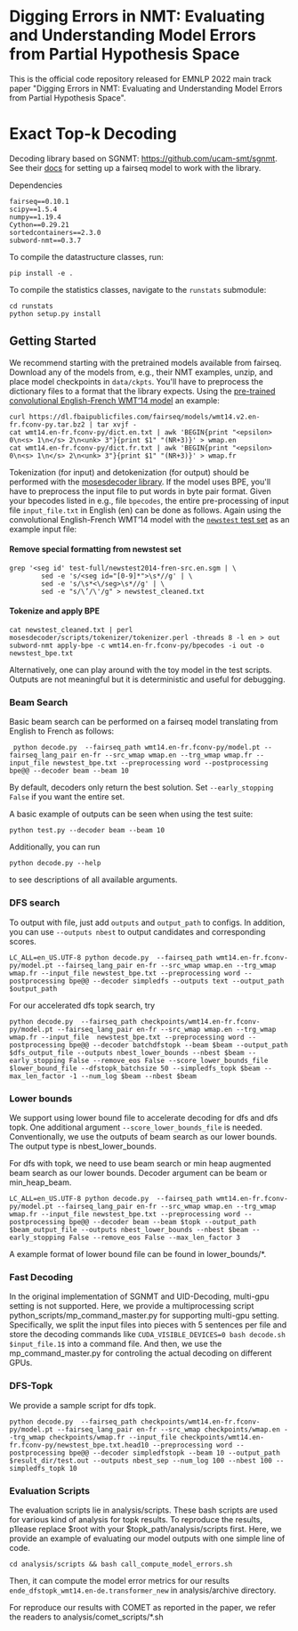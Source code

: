 # Digging Errors in NMT: Evaluating and Understanding Model Errors from Partial Hypothesis Space
This is the official code repository released for EMNLP 2022 main track paper "Digging Errors in NMT: Evaluating and Understanding Model Errors from Partial Hypothesis Space".

# Exact Top-k Decoding
Decoding library based on SGNMT: https://github.com/ucam-smt/sgnmt. See their [docs](http://ucam-smt.github.io/sgnmt/html/) for setting up a fairseq model to work with the library.

Dependencies
```
fairseq==0.10.1
scipy==1.5.4
numpy==1.19.4
Cython==0.29.21
sortedcontainers==2.3.0
subword-nmt==0.3.7
```

To compile the datastructure classes, run:
```
pip install -e .
```

To compile the statistics classes, navigate to the `runstats` submodule:
```
cd runstats
python setup.py install
```


## Getting Started
We recommend starting with the pretrained models available from fairseq. Download any of the models from, e.g., their NMT examples, unzip, and place model checkpoints in `data/ckpts`. You'll have to preprocess the dictionary files to a format that the library expects. Using the [pre-trained convolutional English-French WMT‘14 model](https://github.com/pytorch/fairseq/tree/master/examples/translation) an example:

```
curl https://dl.fbaipublicfiles.com/fairseq/models/wmt14.v2.en-fr.fconv-py.tar.bz2 | tar xvjf -
cat wmt14.en-fr.fconv-py/dict.en.txt | awk 'BEGIN{print "<epsilon> 0\n<s> 1\n</s> 2\n<unk> 3"}{print $1" "(NR+3)}' > wmap.en
cat wmt14.en-fr.fconv-py/dict.fr.txt | awk 'BEGIN{print "<epsilon> 0\n<s> 1\n</s> 2\n<unk> 3"}{print $1" "(NR+3)}' > wmap.fr
``` 

Tokenization (for input) and detokenization (for output) should be performed with the [mosesdecoder library](https://github.com/moses-smt/mosesdecoder.git). If the model uses BPE, you'll have to preprocess the input file to put words in byte pair format. Given your bpecodes listed in e.g., file `bpecodes`, the entire pre-processing of input file `input_file.txt` in English (en) can be done as follows. Again using the convolutional English-French WMT‘14 model with the [`newstest` test set](http://statmt.org/wmt14/test-full.tgz) as an example input file:

#### Remove special formatting from newstest set
```
grep '<seg id' test-full/newstest2014-fren-src.en.sgm | \
        sed -e 's/<seg id="[0-9]*">\s*//g' | \
        sed -e 's/\s*<\/seg>\s*//g' | \
        sed -e "s/\’/\'/g" > newstest_cleaned.txt
```
#### Tokenize and apply BPE
```
cat newstest_cleaned.txt | perl mosesdecoder/scripts/tokenizer/tokenizer.perl -threads 8 -l en > out
subword-nmt apply-bpe -c wmt14.en-fr.fconv-py/bpecodes -i out -o newstest_bpe.txt
```

Alternatively, one can play around with the toy model in the test scripts. Outputs are not meaningful but it is deterministic and useful for debugging.

### Beam Search

Basic beam search can be performed on a fairseq model translating from English to French as follows:

```
 python decode.py  --fairseq_path wmt14.en-fr.fconv-py/model.pt --fairseq_lang_pair en-fr --src_wmap wmap.en --trg_wmap wmap.fr --input_file newstest_bpe.txt --preprocessing word --postprocessing bpe@@ --decoder beam --beam 10 
 ```
By default, decoders only return the best solution. Set `--early_stopping False` if you want the entire set.

A basic example of outputs can be seen when using the test suite:

 ```
 python test.py --decoder beam --beam 10 
 ```

 Additionally, you can run
 ```
 python decode.py --help
 ```
 to see descriptions of all available arguments.

### DFS search

To output with file, just add `outputs` and `output_path` to configs.
In addition, you can use `--outputs nbest` to output candidates and corresponding scores.

```
LC_ALL=en_US.UTF-8 python decode.py  --fairseq_path wmt14.en-fr.fconv-py/model.pt --fairseq_lang_pair en-fr --src_wmap wmap.en --trg_wmap wmap.fr --input_file newstest_bpe.txt --preprocessing word --postprocessing bpe@@ --decoder simpledfs --outputs text --output_path $output_path
```

For our accelerated dfs topk search, try
```
python decode.py  --fairseq_path checkpoints/wmt14.en-fr.fconv-py/model.pt --fairseq_lang_pair en-fr --src_wmap wmap.en --trg_wmap wmap.fr --input_file  newstest_bpe.txt --preprocessing word --postprocessing bpe@@ --decoder batchdfstopk --beam $beam --output_path $dfs_output_file --outputs nbest_lower_bounds --nbest $beam --early_stopping False --remove_eos False --score_lower_bounds_file $lower_bound_file --dfstopk_batchsize 50 --simpledfs_topk $beam --max_len_factor -1 --num_log $beam --nbest $beam 
```

### Lower bounds
We support using lower bound file to accelerate decoding for dfs and dfs topk. One additional argument `--score_lower_bounds_file` is needed. Conventionally, we use the outputs of beam search as our lower bounds. The output type is nbest_lower_bounds.

For dfs with topk, we need to use beam search or min heap augmented beam search as our lower bounds. Decoder argument can be beam or min_heap_beam.
```
LC_ALL=en_US.UTF-8 python decode.py  --fairseq_path wmt14.en-fr.fconv-py/model.pt --fairseq_lang_pair en-fr --src_wmap wmap.en --trg_wmap wmap.fr --input_file newstest_bpe.txt --preprocessing word --postprocessing bpe@@ --decoder beam --beam $topk --output_path $beam_output_file --outputs nbest_lower_bounds --nbest $beam --early_stopping False --remove_eos False --max_len_factor 3
```
A example format of lower bound file can be found in lower_bounds/*.

### Fast Decoding
In the original implementation of SGNMT and UID-Decoding, multi-gpu setting is not supported. Here, we provide a multiprocessing script python_scripts/mp_command_master.py for supporting multi-gpu setting.
Specifically, we split the input files into pieces with 5 sentences per file and store the decoding commands like `CUDA_VISIBLE_DEVICES=0 bash decode.sh $input_file.1$` into a command file. And then, we use the mp_command_master.py for controling the actual decoding on different GPUs.

### DFS-Topk
We provide a sample script for dfs topk.
```
python decode.py  --fairseq_path checkpoints/wmt14.en-fr.fconv-py/model.pt --fairseq_lang_pair en-fr --src_wmap checkpoints/wmap.en --trg_wmap checkpoints/wmap.fr --input_file checkpoints/wmt14.en-fr.fconv-py/newstest_bpe.txt.head10 --preprocessing word --postprocessing bpe@@ --decoder simpledfstopk --beam 10 --output_path $result_dir/test.out --outputs nbest_sep --num_log 100 --nbest 100 --simpledfs_topk 10
```

### Evaluation Scripts
The evaluation scripts lie in analysis/scripts. These bash scripts are used for various kind of analysis for topk results. To reproduce the results, p1lease replace $root with your $topk_path/analysis/scripts first. 
Here, we provide an example of evaluating our model outputs with one simple line of code.
```
cd analysis/scripts && bash call_compute_model_errors.sh
```
Then, it can compute the model error metrics for our results `ende_dfstopk_wmt14.en-de.transformer_new` in analysis/archive directory.  

For reproduce our results with COMET as reported in the paper, we refer the readers to analysis/comet_scripts/*.sh
